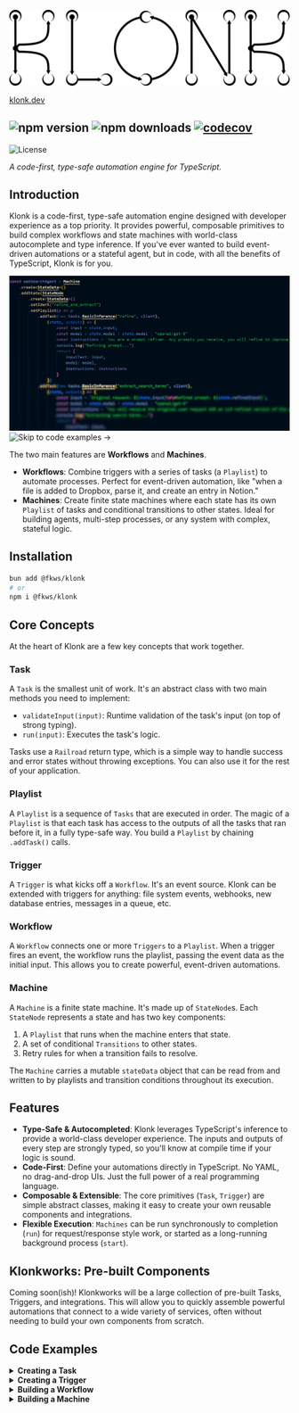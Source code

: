 <p align="center">
  <picture>
    <source media="(prefers-color-scheme: dark)" srcset="./.github/assets/KLONK_white.png">
    <source media="(prefers-color-scheme: light)" srcset="./.github/assets/KLONK_black.png">
    <img alt="Klonk Logo" src="./.github/assets/KLONK_black.png">
  </picture>
</p>


[klonk.dev](https://klonk.dev)

![npm version](https://img.shields.io/npm/v/@fkws/klonk)
![npm downloads](https://img.shields.io/npm/dm/@fkws/klonk)
[![codecov](https://codecov.io/gh/klar-web-services/klonk/branch/main/graph/badge.svg?token=2R145SOCWH)](https://codecov.io/gh/klar-web-services/klonk)
---

![License](https://img.shields.io/github/license/klar-web-services/klonk)

*A code-first, type-safe automation engine for TypeScript.*

## Introduction
Klonk is a code-first, type-safe automation engine designed with developer experience as a top priority. It provides powerful, composable primitives to build complex workflows and state machines with world-class autocomplete and type inference. If you've ever wanted to build event-driven automations or a stateful agent, but in code, with all the benefits of TypeScript, Klonk is for you.

![Code](./.github/assets/blurry.png)
![Skip to code examples ->](https://github.com/klar-web-services/klonk?tab=readme-ov-file#code-examples)

The two main features are **Workflows** and **Machines**.

- **Workflows**: Combine triggers with a series of tasks (a `Playlist`) to automate processes. Perfect for event-driven automation, like "when a file is added to Dropbox, parse it, and create an entry in Notion."
- **Machines**: Create finite state machines where each state has its own `Playlist` of tasks and conditional transitions to other states. Ideal for building agents, multi-step processes, or any system with complex, stateful logic.

## Installation
```bash
bun add @fkws/klonk
# or
npm i @fkws/klonk
```

## Core Concepts

At the heart of Klonk are a few key concepts that work together.

### Task
A `Task` is the smallest unit of work. It's an abstract class with two main methods you need to implement:
- `validateInput(input)`: Runtime validation of the task's input (on top of strong typing).
- `run(input)`: Executes the task's logic.

Tasks use a `Railroad` return type, which is a simple way to handle success and error states without throwing exceptions. You can also use it for the rest of your application.

### Playlist
A `Playlist` is a sequence of `Tasks` that are executed in order. The magic of a `Playlist` is that each task has access to the outputs of all the tasks that ran before it, in a fully type-safe way. You build a `Playlist` by chaining `.addTask()` calls.

### Trigger
A `Trigger` is what kicks off a `Workflow`. It's an event source. Klonk can be extended with triggers for anything: file system events, webhooks, new database entries, messages in a queue, etc.

### Workflow
A `Workflow` connects one or more `Triggers` to a `Playlist`. When a trigger fires an event, the workflow runs the playlist, passing the event data as the initial input. This allows you to create powerful, event-driven automations.

### Machine
A `Machine` is a finite state machine. It's made up of `StateNode`s. Each `StateNode` represents a state and has two key components:
1.  A `Playlist` that runs when the machine enters that state.
2.  A set of conditional `Transitions` to other states.
3.  Retry rules for when a transition fails to resolve.

The `Machine` carries a mutable `stateData` object that can be read from and written to by playlists and transition conditions throughout its execution.

## Features
- **Type-Safe & Autocompleted**: Klonk leverages TypeScript's inference to provide a world-class developer experience. The inputs and outputs of every step are strongly typed, so you'll know at compile time if your logic is sound.
- **Code-First**: Define your automations directly in TypeScript. No YAML, no drag-and-drop UIs. Just the full power of a real programming language.
- **Composable & Extensible**: The core primitives (`Task`, `Trigger`) are simple abstract classes, making it easy to create your own reusable components and integrations.
- **Flexible Execution**: `Machines` can be run synchronously to completion (`run`) for request/response style work, or started as a long-running background process (`start`).

## Klonkworks: Pre-built Components
Coming soon(ish)! Klonkworks will be a large collection of pre-built Tasks, Triggers, and integrations. This will allow you to quickly assemble powerful automations that connect to a wide variety of services, often without needing to build your own components from scratch.

## Code Examples
<details>
<summary><b>Creating a Task</b></summary>

Here's how you create a custom `Task`. This task uses an AI client to perform text inference.

```typescript
import { Railroad, Task } from "@fkws/klonk";
import { OpenRouterClient } from "./common/OpenrouterClient"
import { Model } from "./common/models";

type TABasicTextInferenceInput = {
    inputText: string;
    instructions?: string;
    model: Model;
};

type TABasicTextInferenceOutput = {
    text: string;
};

// A Task is a generic class. You provide the Input, Output, and an Ident (a unique string literal for the task).
export class TABasicTextInference<IdentType extends string> extends Task<
    TABasicTextInferenceInput,  // These type parameters are part of the secret sauce typing system Klonk uses.
    TABasicTextInferenceOutput, // Input Type, Output Type, Ident Type
    IdentType
> {
    constructor(ident: IdentType, public client: OpenRouterClient) {
        super(ident);
        if (!this.client) {
            throw new Error("[TABasicTextInference] An IOpenRouter client instance is required.");
        }
    }

    // validateInput is for runtime validation of the data your task receives.
    async validateInput(input: TABasicTextInferenceInput): Promise<boolean> {
        if (!input.inputText || !input.model) {
            return false;
        }
        return true;
    }

    // The core logic of your task. It must return a Railroad type.
    async run(input: TABasicTextInferenceInput): Promise<Railroad<TABasicTextInferenceOutput>> {
        try {
            const result = await this.client.basicTextInference({
                inputText: input.inputText,
                instructions: input.instructions,
                model: input.model
            });
            // On success, return a success object with your data.
            return {
                success: true, // Railroad is a simple result type
                data: {
                    text: result
                }
            };
        } catch (error) {
            // On failure, return an error object. The next Task's input builder will react to this.
            return {
                success: false,
                error: error instanceof Error ? error : new Error(String(error))
            };
        }
    }
}
```
</details>

<details>
<summary><b>Creating a Trigger</b></summary>

Here's an example of a custom `Trigger`. This trigger fires on a given interval and pushes the current date as its event data.

```typescript
import { Trigger } from '@fkws/klonk';

// A simple trigger that fires every `intervalMs` with the current date.
// You define the shape of the data the trigger will provide, in this case `{ now: Date }`.
export class IntervalTrigger<TIdent extends string> extends Trigger<TIdent, { now: Date }> {
    private intervalId: NodeJS.Timeout | null = null;

    constructor(ident: TIdent, private intervalMs: number) {
        super(ident); // Pass the unique identifier to the parent constructor.
    }

    // The start method is called by the Workflow to begin listening for events.
    async start(): Promise<void> {
        if (this.intervalId) return; // Prevent multiple intervals.

        this.intervalId = setInterval(() => {
            // When an event occurs, use pushEvent to add it to the internal queue for the workflow to poll.
            this.pushEvent({ now: new Date() });
        }, this.intervalMs);
    }

    // The stop method cleans up any resources, like intervals or open connections.
    async stop(): Promise<void> {
        if (this.intervalId) {
            clearInterval(this.intervalId);
            this.intervalId = null;
        }
    }
}
```
</details>

<details>
<summary><b>Building a Workflow</b></summary>

Workflows are perfect for event-driven automations. This example creates a workflow that triggers when a new invoice PDF is added to a Dropbox folder. It then parses the invoice and creates a new item in a Notion database.

Notice how the `builder` function for each task (`(source, outputs) => { ... }`) has access to the initial `source` data (from the trigger) and the `outputs` of all previous tasks. Klonk automatically infers the types for `source` and `outputs`!

```typescript
import { z } from 'zod';
import { Workflow } from '@fkws/klonk';

// The following example requires a lot of tasks, integrations and a trigger.
// Soon, you will be able to import these from @fkws/klonkworks.
import { TACreateNotionDatabaseItem, TANotionGetTitlesAndIdsForDatabase, TAParsePdfAi, TADropboxDownloadFile } from '@fkws/klonkworks/tasks';
import { INotion, IOpenRouter, IDropbox } from '@fkws/klonkworks/integrations';
import { TRDropboxFileAdded } from '@fkws/klonkworks/triggers';

// Providers and clients are instantiated as usual.
const notionProvider = new INotion({apiKey: process.env.NOTION_API_KEY!});
const openrouterProvider = new IOpenRouter({apiKey: process.env.OPENROUTER_API_KEY!});
const dropboxProvider = new IDropbox({
    appKey: process.env.DROPBOX_APP_KEY!,
    appSecret: process.env.DROPBOX_APP_SECRET!,
    refreshToken: process.env.DROPBOX_REFRESH_KEY!
});

// Start building a workflow.
const workflow = Workflow.create().addTrigger(
    // A workflow is initiated by one or more triggers.
    new TRDropboxFileAdded("dropbox-trigger", {
        client: dropboxProvider,
        folderPath: process.env.DROPBOX_INVOICES_FOLDER_PATH ?? "",
    })
).setPlaylist(p => p // Builder function allows complex types to be assembled!
    .addTask( // .addTask() adds a task to the playlist.
        new TANotionGetTitlesAndIdsForDatabase("get-payees", notionProvider),
        // The second argument to addTask builds the input for that task.
        // `source` is the data from the trigger, `outputs` contains all previous task outputs.
        (source, outputs) => {
            return { database_id: process.env.NOTION_PAYEES_DATABASE_ID!}
        }
    ).addTask(
        new TANotionGetTitlesAndIdsForDatabase("get-expense-types", notionProvider),
        (source, outputs) => { // Type inference works for source and outputs!
            return { database_id: process.env.NOTION_EXPENSE_TYPES_DATABASE_ID!}
        }
    ).addTask(
        new TADropboxDownloadFile("download-invoice-pdf", dropboxProvider),
        (source, outputs) => {
            // The `source` object contains the trigger ident, so you can handle multiple triggers.
            if (source.triggerIdent == "dropbox-trigger") {
                return { file_metadata: source.data}
            } else {
                throw new Error(`Trigger ${source.triggerIdent} is not implemented for task download-invoice-pdf.`)
            }
        }
    ).addTask(
        new TAParsePdfAi("parse-invoice", openrouterProvider),
        (source, outputs) => {
            // Access the outputs of previous tasks via the `outputs` object.
            // The keys are the idents you provided to the tasks.
            const downloadResult = outputs['download-invoice-pdf'];
            if (!downloadResult.success) {
                throw downloadResult.error ?? new Error('Failed to download invoice PDF');
            }

            const payeesResult = outputs['get-payees'];
            if (!payeesResult.success) {
                throw payeesResult.error ?? new Error('Failed to load payees');
            }

            const expenseTypesResult = outputs['get-expense-types'];
            if (!expenseTypesResult.success) {
                throw expenseTypesResult.error ?? new Error('Failed to load expense types');
            }

            const payees = payeesResult.data;
            const expenseTypes = expenseTypesResult.data;

            return {
                pdf: downloadResult.data.file,
                instructions: "Extract data from the invoice",
                schema: z.object({
                    payee: z.enum(payees.map(p => p.id) as [string, ...string[]])
                        .describe("The payee id of the invoice according to this map: " + JSON.stringify(payees, null, 2)),
                    total: z.number()
                        .describe("The total amount of the invoice."),
                    invoice_date: z.string()
                        .regex(/^\d{4}-\d{2}-\d{2}$/)
                        .describe("The date of the invoice as an ISO 8601 string (YYYY-MM-DD)."),
                    expense_type: z.enum(expenseTypes.map(e => e.id) as [string, ...string[]])
                        .describe("The expense type id of the invoice according to this map: " + JSON.stringify(expenseTypes, null, 2))
                })
            }
        }
    ).addTask(
        new TACreateNotionDatabaseItem("create-notion-invoice", notionProvider),
        (source, outputs) => {
            const invoiceResult = outputs['parse-invoice'];
            if (!invoiceResult.success) {
                throw invoiceResult.error ?? new Error('Failed to parse invoice');
            }
            const invoiceData = invoiceResult.data;
            const properties = {
                'Name': { 'title': [{ 'text': { 'content': 'Invoice' } }] },
                'Payee': { 'relation': [{ 'id': invoiceData.payee }] },
                'Total': { 'number': invoiceData.total },
                'Invoice Date': { 'date': { 'start': invoiceData.invoice_date } },
                'Expense Type': { 'relation': [{ 'id': invoiceData.expense_type }] }
            };
            return {
                database_id: process.env.NOTION_INVOICES_DATABASE_ID!,
                properties: properties
            }
        }
    )
)

// Run the workflow
console.log('[WCreateNotionInvoiceFromFile] Starting workflow...');
// .start() begins the workflow's trigger polling loop.
workflow.start({
    // The callback is executed every time the playlist successfully completes.
    callback: (source, outputs) => {
        console.log('[WCreateNotionInvoiceFromFile] Workflow completed');
        console.dir({
            source,
            outputs
        }, { depth: null });
    }
});
```
</details>

<details>
<summary><b>Building a Machine</b></summary>

`Machines` are ideal for building complex, stateful agents. This example shows a simple AI agent that takes a user's query, refines it, performs a web search, and then generates a final response.

The `Machine` manages a `StateData` object. Each `StateNode`'s `Playlist` can modify this state, and the `Transitions` between states can use it to decide which state to move to next.

```typescript
import { Machine, StateNode } from "@fkws/klonk"
import { OpenRouterClient } from "./tasks/common/OpenrouterClient" 
import { Model } from "./tasks/common/models"
import { TABasicTextInference } from "./tasks/TABasicTextInference"
import { TASearchOnline } from "./tasks/TASearchOnline"

type StateData = {
    input: string;
    output?: string;
    model?: Model;
    refinedInput?: string;
    searchTerm?: string;
    searchResults?: {
        results: {
            url: string;
            title: string;
            content: string;
            raw_content?: string | undefined;
            score: string;
        }[];
        query: string;
        answer?: string | undefined;
        images?: string[] | undefined;
        follow_up_questions?: string[] | undefined;
        response_time: string;
    },
    finalResponse?: string;
}

const client = new OpenRouterClient(process.env.OPENROUTER_API_KEY!)

const webSearchAgent = Machine
    .create<StateData>()
    .addState(StateNode
        .create<StateData>()
        .setIdent("refine_and_extract")
        .setPlaylist(p => p // Builder function allows complex types to be assembled!
            .addTask(new TABasicTextInference("refine", client),
                (state, outputs) => { // This function constructs the INPUT of the task from the state and outputs of previous tasks
                    const input = state.input;
                    const model = state.model ? state.model : "openai/gpt-5"
                    const instructions = `You are a prompt refiner. Any prompts you receive, you will refine to improve LLM performance. Break down the prompt by Intent, Mood, and Instructions. Do NOT reply or answer the user's message! ONLY refine the prompt.`;
                    return {
                        inputText: input,
                        model: model,
                        instructions: instructions
                    }
                })
            .addTask(new TABasicTextInference("extract_search_terms", client),
                (state, outputs) => {
                    const input = `Original request: ${state.input}\n\nRefined prompt: ${state.refinedInput}`;
                    const model = state.model ? state.model : "openai/gpt-5"
                    const instructions = `You will receive the original user request AND an LLM refined version of the prompt. Please use both to extract one short web search query that will retrieve useful results.`;
                    return {
                        inputText: input,
                        model: model,
                        instructions: instructions
                    }
                })
            .finally((state, outputs) => { // The finally block allows the playlist to react to the last task and to modify state data before the run ends.
                if (outputs.refine.success) {
                    state.refinedInput = outputs.refine.data.text
                } else {
                    state.refinedInput = "Sorry, an error occurred: " + outputs.refine.error
                }

                if (outputs.extract_search_terms.success) {
                    state.searchTerm = outputs.extract_search_terms.data.text
                }
            }))
        .retryLimit(3) // Simple retry rule setters. Also includes .preventRetry() to disable retries entirely and .retryDelayMs(delayMs) to set the delay between retries. Default is infinite retries at 1000ms delay.
        .addTransition({
            to: "search_web", // Transitions refer to states by their ident.
            condition: async (stateData: StateData) => stateData.searchTerm ? true : false,
            weight: 2 // Weight determines the order in which transitions are tried. Higher weight = higher priority.
        })
        .addTransition({
            to: "generate_response",
            condition: async (stateData: StateData) => true,
            weight: 1
        }),
        { initial: true } // The machine needs an initial state.
    )
    .addState(StateNode.create<StateData>()
        .setIdent("search_web")
        .setPlaylist(p => p
            .addTask(new TASearchOnline("search"),
            (state, outputs) => {
                return {
                    query: state.searchTerm! // We are sure that the searchTerm is not undefined because of the transition condition.
                }
            })
            .finally((state, outputs) => {
                if(outputs.search.success) {
                    state.searchResults = outputs.search.data
                }
            }))
        .addTransition({
            to: "generate_response",
            condition: async (stateData: StateData) => true,
            weight: 1
        })
    )
    .addState(StateNode.create<StateData>()
        .setIdent("generate_response")
        .setPlaylist(p => p
            .addTask(new TABasicTextInference("generate_response", client),
            (state, outputs) => {
                return {
                    inputText: state.input,
                    model: state.model ? state.model : "openai/gpt-5",
                    instructions: "You will receive a user request and a refined prompt. There may also be search results. Based on the information, please write a professional response to the user's request."
                }
            })
            .finally((state, outputs) => {
                if(outputs.generate_response.success) {
                    state.finalResponse = outputs.generate_response.data.text
                }
                else {
                    state.finalResponse = "Sorry, an error occurred: " + outputs.generate_response.error
                }
            })
    ))
    .finalize({ // Finalize your machine to make it ready to run. Verbose machines emit JSON logs. If you don't provide an ident, a uuidv4 will be generated for it.
        verbose: true,
        ident: "web-search-agent"
    })

// ------------- EXECUTION: -------------

const state: StateData = { // The state object is mutable and is passed to the machine and playlists.
    input: "How do I update AMD graphic driver?",
    model: "openai/gpt-4o-mini"
}

// The .run() method executes the machine until it reaches a terminal state
// (leaf, failed, out of retries, looped back to initial state)
// and returns the final state. The original state object is also mutated.
const finalState = await webSearchAgent.run(state)

console.log(finalState.finalResponse) // The final state is returned.
// Or simply:
console.log(state.finalResponse) // original state object is also mutated.
```
</details>
